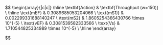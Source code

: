 $$
\begin{array}{|c|c|}
\hline
\textbf{Action} & \textbf{Throughput (w=150)} \\
\hline
\text{mEF} & 0.3089685053204066 \\
\text{mS1)} & 0.002299331688140247 \\
\text{mS2} & 1.8605254366430766 \times 10^{-5} \\
\text{vEF} & 0.3081539582333566 \\
\text{Vs} & 1.710544825334989 \times 10^{-5} \\
\hline
\end{array}

$$










